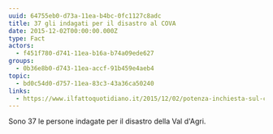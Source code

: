 ```yaml
---
uuid: 64755eb0-d73a-11ea-b4bc-0fc1127c8adc
title: 37 gli indagati per il disastro al COVA
date: 2015-12-02T00:00:00.000Z
type: Fact
actors:
  - f451f780-d741-11ea-b16a-b74a09ede627
groups:
  - 0b36e8b0-d743-11ea-accf-91b459e4aeb4
topic:
  - bd0c54d0-d757-11ea-83c3-43a36ca50240
links:
  - https://www.ilfattoquotidiano.it/2015/12/02/potenza-inchiesta-sul-centro-olio-eni-di-viggiano-disastro-ambientale-e-traffico-illecito-di-rifiuti-37-gli-indagati/2271457/
---
```

Sono 37 le persone indagate per il disastro della Val d'Agri.
